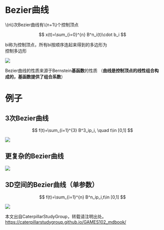 # Bezier曲线   

\\(n\\)次Bezier曲线有\\(n+1\\)个控制顶点    

$$
x(t)=\sum_{i=0}^{n} B^n_i(t)\cdot b_i
$$

bi称为控制顶点，所有bi按顺序连起来得到的多边形为   
控制多边形

![](../assets/B曲-8.png)    

Bezier曲线的性质来源于Bernstein**基函数**的性质
（**曲线是控制顶点的线性组合构成的，基函数提供了组合系数**）

# 例子

## 3次Bezier曲线    

$$
f(t)=\sum_{i=1}^{3} B^3_ip_i, \quad t\in [0,1]
$$

![](../assets/B曲-10.png) 


## 更复杂的Bezier曲线    

![](../assets/B曲-11.png) 

## 3D空间的Bezier曲线（单参数）   

$$
f(t)=\sum_{i=1}^{n} B^n_ip_i,t\in [0,1]
$$

![](../assets/B曲-12.png) 

本文出自CaterpillarStudyGroup，转载请注明出处。
https://caterpillarstudygroup.github.io/GAMES102_mdbook/

